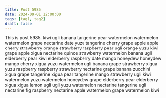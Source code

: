 ```yaml
---
title: Post 5985
date: 2024-09-01 12:00:00
tags: [tag1, tag2]
draft: false
---
```

This is post 5985.
kiwi
ugli
banana
tangerine
pear
watermelon
watermelon
watermelon
grape
nectarine
date
yuzu
tangerine
cherry
grape
apple
apple
cherry
strawberry
orange
strawberry
raspberry
pear
ugli
orange
yuzu
kiwi
grape
apple
xigua
nectarine
quince
strawberry
watermelon
banana
ugli
elderberry
pear
kiwi
elderberry
raspberry
date
mango
honeydew
honeydew
mango
cherry
xigua
yuzu
watermelon
ugli
banana
grape
strawberry
xigua
yuzu
raspberry
raspberry
strawberry
nectarine
grape
banana
zucchini
xigua
grape
tangerine
xigua
pear
tangerine
mango
strawberry
ugli
kiwi
watermelon
yuzu
watermelon
honeydew
grape
elderberry
pear
elderberry
xigua
xigua
lemon
ugli
ugli
yuzu
watermelon
nectarine
tangerine
ugli
nectarine
fig
raspberry
nectarine
apple
watermelon
grape
watermelon
kiwi
